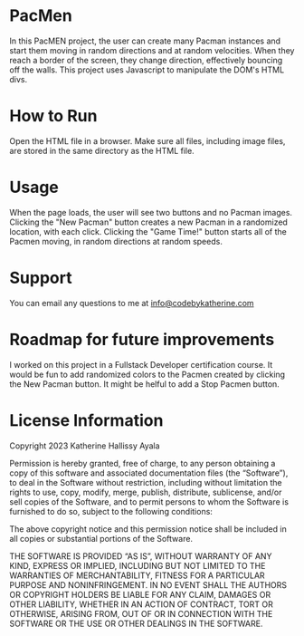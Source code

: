 # PacMen
In this PacMEN project, the user can create many Pacman instances and start them moving in random directions and at random velocities.  When they reach a border of the screen, they change direction, effectively bouncing off the walls.  This project uses Javascript to manipulate the DOM's HTML divs.
# How to Run
Open the HTML file in a browser.  Make sure all files, including image files, are stored in the same directory as the HTML file.
# Usage
When the page loads, the user will see two buttons and no Pacman images.  Clicking the "New Pacman" button creates a new Pacman in a randomized location, with each click.  Clicking the "Game Time!" button starts all of the Pacmen moving, in random directions at random speeds.
# Support
You can email any questions to me at info@codebykatherine.com
# Roadmap for future improvements
I worked on this project in a Fullstack Developer certification course.  It would be fun to add randomized colors to the Pacmen created by clicking the New Pacman button.  It might be helful to add a Stop Pacmen button.
# License Information
Copyright 2023 Katherine Hallissy Ayala

Permission is hereby granted, free of charge, to any person obtaining a copy of this software and associated documentation files (the “Software”), to deal in the Software without restriction, including without limitation the rights to use, copy, modify, merge, publish, distribute, sublicense, and/or sell copies of the Software, and to permit persons to whom the Software is furnished to do so, subject to the following conditions:

The above copyright notice and this permission notice shall be included in all copies or substantial portions of the Software.

THE SOFTWARE IS PROVIDED “AS IS”, WITHOUT WARRANTY OF ANY KIND, EXPRESS OR IMPLIED, INCLUDING BUT NOT LIMITED TO THE WARRANTIES OF MERCHANTABILITY, FITNESS FOR A PARTICULAR PURPOSE AND NONINFRINGEMENT. IN NO EVENT SHALL THE AUTHORS OR COPYRIGHT HOLDERS BE LIABLE FOR ANY CLAIM, DAMAGES OR OTHER LIABILITY, WHETHER IN AN ACTION OF CONTRACT, TORT OR OTHERWISE, ARISING FROM, OUT OF OR IN CONNECTION WITH THE SOFTWARE OR THE USE OR OTHER DEALINGS IN THE SOFTWARE.
